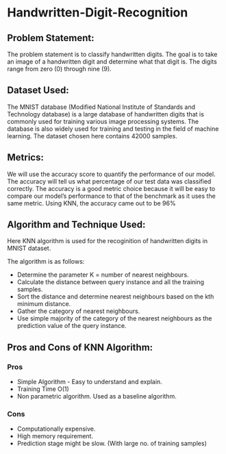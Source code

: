 # Handwritten-Digit-Recognition

## Problem Statement:

The problem statement is to classify handwritten digits. The goal is to take an image of a handwritten digit and determine what that digit is. The digits range from zero (0) through nine (9).

## Dataset Used:

The MNIST database (Modified National Institute of Standards and Technology database) is a large database of handwritten digits that is commonly used for training various image processing systems. The database is also widely used for training and testing in the field of machine learning. 
The dataset chosen here contains 42000 samples. 

## Metrics:

We will use the accuracy score to quantify the performance of our model. The accuracy will tell us what percentage of our test data was classified correctly. The accuracy is a good metric choice because it will be easy to compare our model’s performance to that of the benchmark as it uses the same metric. Using KNN, the accuracy came out to be 96%


## Algorithm and Technique Used:

Here KNN algorithm is used for the recoginition of handwritten digits in MNIST dataset.

The algorithm is as follows:
- Determine the parameter K = number of nearest neighbours.
- Calculate the distance between query instance and all the training samples.
- Sort the distance and determine nearest neighbours based on the kth minimum distance.
- Gather the category of nearest neighbours.
- Use simple majority of the category of the nearest neighbours as the prediction value of the query instance. 

## Pros and Cons of KNN Algorithm:

### Pros

- Simple Algorithm - Easy to understand and explain.
- Training Time O(1)
- Non parametric algorithm. Used as a baseline algorithm.

### Cons

- Computationally expensive. 
- High memory requirement.
- Prediction stage might be slow. (With large no. of training samples)
